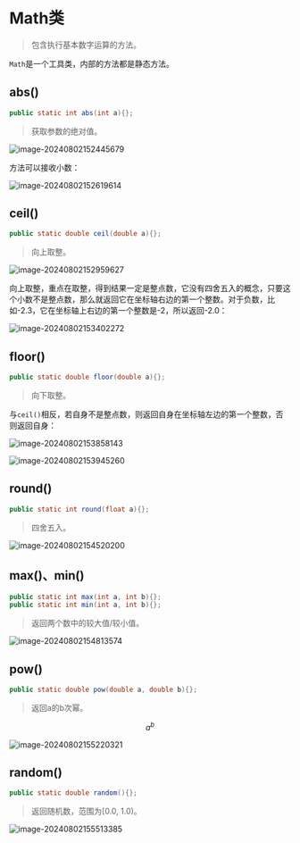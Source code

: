 # Math类

> 包含执行基本数字运算的方法。

`Math`是一个工具类，内部的方法都是静态方法。



## abs()

```java
public static int abs(int a){};
```

> 获取参数的绝对值。

![image-20240802152445679](assets/image-20240802152445679.png)

方法可以接收小数：

![image-20240802152619614](assets/image-20240802152619614.png)

## ceil()

```java
public static double ceil(double a){};
```

> 向上取整。

![image-20240802152959627](assets/image-20240802152959627.png)

向上取整，重点在取整，得到结果一定是整点数，它没有四舍五入的概念，只要这个小数不是整点数，那么就返回它在坐标轴右边的第一个整数。对于负数，比如-2.3，它在坐标轴上右边的第一个整数是-2，所以返回-2.0：

![image-20240802153402272](assets/image-20240802153402272.png)

## floor()

```java
public static double floor(double a){};
```

> 向下取整。

与`ceil()`相反，若自身不是整点数，则返回自身在坐标轴左边的第一个整数，否则返回自身：

![image-20240802153858143](assets/image-20240802153858143.png)

![image-20240802153945260](assets/image-20240802153945260.png)

## round()

```java
public static int round(float a){};
```

> 四舍五入。

![image-20240802154520200](assets/image-20240802154520200.png)



## max()、min()

```java
public static int max(int a, int b){};
public static int min(int a, int b){};
```

> 返回两个数中的较大值/较小值。

![image-20240802154813574](assets/image-20240802154813574.png)



## pow()

```java
public static double pow(double a, double b){};
```

> 返回a的b次幂。

$$
a^b
$$

![image-20240802155220321](assets/image-20240802155220321.png)

## random()

```java
public static double random(){};
```

> 返回随机数，范围为[0.0, 1.0)。

![image-20240802155513385](assets/image-20240802155513385.png)